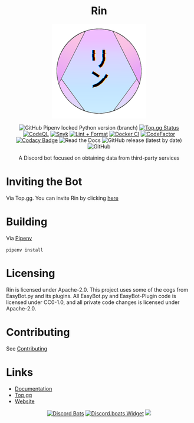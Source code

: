 <div align=center>

# Rin

<img src="./assets/Rin Logo V4 (GitHub).png">

<br/>

![GitHub Pipenv locked Python version (branch)](https://img.shields.io/github/pipenv/locked/python-version/No767/Rin/dev?label=Python&logo=python&logoColor=white) [![Top.gg Status](https://top.gg/api/widget/status/865883525932253184.png)](https://top.gg/bot/865883525932253184) 
[![CodeQL](https://github.com/No767/Rin/actions/workflows/codeql-analysis.yml/badge.svg)](https://github.com/No767/Rin/actions/workflows/codeql-analysis.yml) [![Snyk](https://github.com/No767/Rin/actions/workflows/snyk.yml/badge.svg?branch=dev)](https://github.com/No767/Rin/actions/workflows/snyk.yml) [![Lint + Format](https://github.com/No767/Rin/actions/workflows/lint+format.yml/badge.svg?branch=dev)](https://github.com/No767/Rin/actions/workflows/lint+format.yml) [![Docker CI](https://github.com/No767/Rin/actions/workflows/docker.yml/badge.svg?branch=dev)](https://github.com/No767/Rin/actions/workflows/docker.yml)
[![CodeFactor](https://www.codefactor.io/repository/github/no767/rin/badge)](https://www.codefactor.io/repository/github/no767/rin) [![Codacy Badge](https://app.codacy.com/project/badge/Grade/ec2cf4ceacc746b3a4570d324c843a4b)](https://www.codacy.com/gh/No767/Rin/dashboard?utm_source=github.com&amp;utm_medium=referral&amp;utm_content=No767/Rin&amp;utm_campaign=Badge_Grade) ![Read the Docs](https://img.shields.io/readthedocs/rin-docs?logo=read-the-docs) ![GitHub release (latest by date)](https://img.shields.io/github/v/release/No767/Rin?label=Release&logo=github) ![GitHub](https://img.shields.io/github/license/No767/Rin?label=License&logo=github)

A Discord bot focused on obtaining data from third-party services

<div align=left>

# Inviting the Bot

Via Top.gg. You can invite Rin by clicking [here](https://top.gg/bot/865883525932253184/invite)

# Building

Via [Pipenv](https://pipenv.pypa.io/en/latest/)

`pipenv install`

# Licensing

Rin is licensed under Apache-2.0. This project uses some of the cogs from EasyBot.py and its plugins. All EasyBot.py and EasyBot-Plugin code is licensed under CC0-1.0, and all private code changes is licensed under Apache-2.0. 

# Contributing

See [Contributing](https://github.com/No767/Rin/blob/master/Community/contributing.md)

# Links 

- [Documentation](https://rin-docs.readthedocs.io/en/latest/)
- [Top.gg](https://top.gg/bot/865883525932253184)
- [Website](https://rinbot.live)


<div align=center>
    
 [![Discord Bots](https://top.gg/api/widget/865883525932253184.svg)](https://top.gg/bot/865883525932253184)
 [![Discord.boats Widget](https://discord.boats/api/widget/865883525932253184?type=svg)](https://discord.boats/bot/865883525932253184)
 <a href="https://discordbotlist.com/bots/865883525932253184"><img src="https://discordbotlist.com/api/v1/bots/865883525932253184/widget"></a>
  
    
</div>
